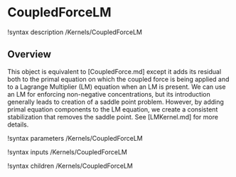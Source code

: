 # CoupledForceLM

!syntax description /Kernels/CoupledForceLM

## Overview

This object is equivalent to [CoupledForce.md] except it adds its residual both to
the primal equation on which the coupled force is being applied and to a Lagrange
Multiplier (LM) equation when an LM is present. We can use an LM for enforcing
non-negative concentrations, but its introduction generally leads to creation of
a saddle point problem. However, by adding primal equation components to the LM
equation, we create a consistent stabilization that removes the saddle
point. See [LMKernel.md] for more details.

!syntax parameters /Kernels/CoupledForceLM

!syntax inputs /Kernels/CoupledForceLM

!syntax children /Kernels/CoupledForceLM
